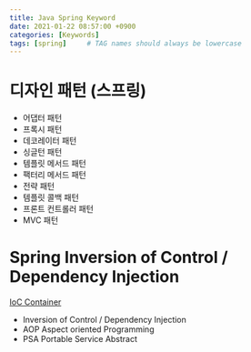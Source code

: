 ```yaml
---
title: Java Spring Keyword
date: 2021-01-22 08:57:00 +0900
categories: [Keywords]
tags: [spring]     # TAG names should always be lowercase
---
```


# 디자인 패턴 (스프링)

- 어댑터 패턴
- 프록시 패턴
- 데코레이터 패턴
- 싱글턴 패턴
- 템플릿 메서드 패턴
- 팩터리 메서드 패턴
- 전략 패턴
- 템플릿 콜백 패턴
- 프론트 컨트롤러 패턴
- MVC 패턴

# Spring Inversion of Control / Dependency Injection 

[IoC Container](https://docs.spring.io/spring-framework/docs/current/reference/html/core.html#beans)

- Inversion of Control / Dependency Injection
- AOP Aspect oriented Programming
- PSA Portable Service Abstract


